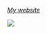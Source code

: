 <a href="https://eugeek.dev">*My website*</a>

<img src="https://www.codewars.com/users/eugeek/badges/large" />
